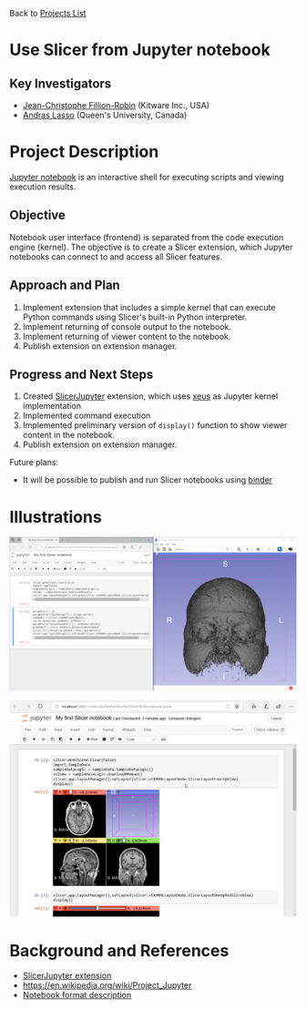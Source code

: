 Back to [Projects List](../../README.md#ProjectsList)

# Use Slicer from Jupyter notebook

## Key Investigators

- [Jean-Christophe Fillion-Robin](https://www.kitware.com/jean-christophe-fillion-robin/) (Kitware Inc., USA)
- [Andras Lasso](https://github.com/lassoan) (Queen's University, Canada)

# Project Description

[Jupyter notebook](https://en.wikipedia.org/wiki/IPython) is an interactive shell for executing scripts and viewing execution results.

## Objective

Notebook user interface (frontend) is separated from the code execution engine (kernel). The objective is to create a Slicer extension, which Jupyter notebooks can connect to and access all Slicer features.

## Approach and Plan

1. Implement extension that includes a simple kernel that can execute Python commands using Slicer's built-in Python interpreter.
1. Implement returning of console output to the notebook.
1. Implement returning of viewer content to the notebook.
1. Publish extension on extension manager.

## Progress and Next Steps

1. Created [SlicerJupyter](https://github.com/Slicer/SlicerJupyter) extension, which uses [xeus](https://github.com/QuantStack/xeus) as Jupyter kernel implementation
1. Implemented command execution
1. Implemented preliminary version of ``display()`` function to show viewer content in the notebook.
1. Publish extension on extension manager.

Future plans:
- It will be possible to publish and run Slicer notebooks using [binder](https://mybinder.org/)

# Illustrations

![Screenshot of a notebook](NotebookSideBySide.png )

![Screenshot of a notebook 2](NotebookOnly.png)

# Background and References

- [SlicerJupyter extension](https://github.com/Slicer/SlicerJupyter)
- https://en.wikipedia.org/wiki/Project_Jupyter
- [Notebook format description](http://nbformat.readthedocs.io/en/latest/format_description.html)
